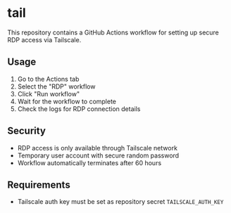 # tail

This repository contains a GitHub Actions workflow for setting up secure RDP access via Tailscale.

## Usage

1. Go to the Actions tab
2. Select the "RDP" workflow
3. Click "Run workflow"
4. Wait for the workflow to complete
5. Check the logs for RDP connection details

## Security

- RDP access is only available through Tailscale network
- Temporary user account with secure random password
- Workflow automatically terminates after 60 hours

## Requirements

- Tailscale auth key must be set as repository secret `TAILSCALE_AUTH_KEY`
